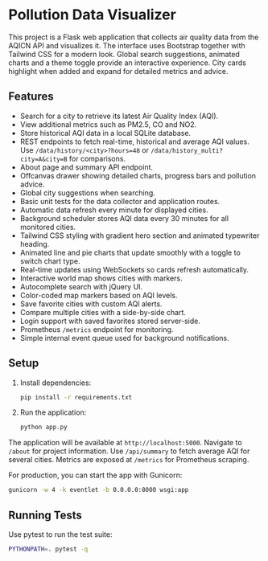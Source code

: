 # Pollution Data Visualizer

This project is a Flask web application that collects air quality data from the AQICN API and visualizes it.
The interface uses Bootstrap together with Tailwind CSS for a modern look. Global search suggestions, animated charts and a theme toggle provide an interactive experience. City cards highlight when added and expand for detailed metrics and advice.

## Features
- Search for a city to retrieve its latest Air Quality Index (AQI).
- View additional metrics such as PM2.5, CO and NO2.
- Store historical AQI data in a local SQLite database.
- REST endpoints to fetch real-time, historical and average AQI values. Use `/data/history/<city>?hours=48` or `/data/history_multi?city=A&city=B` for comparisons.
- About page and summary API endpoint.
- Offcanvas drawer showing detailed charts, progress bars and pollution advice.
- Global city suggestions when searching.
- Basic unit tests for the data collector and application routes.
- Automatic data refresh every minute for displayed cities.
- Background scheduler stores AQI data every 30 minutes for all monitored cities.
- Tailwind CSS styling with gradient hero section and animated typewriter heading.
- Animated line and pie charts that update smoothly with a toggle to switch chart type.
- Real-time updates using WebSockets so cards refresh automatically.
- Interactive world map shows cities with markers.
- Autocomplete search with jQuery UI.
- Color-coded map markers based on AQI levels.
- Save favorite cities with custom AQI alerts.
- Compare multiple cities with a side-by-side chart.
- Login support with saved favorites stored server-side.
- Prometheus `/metrics` endpoint for monitoring.
- Simple internal event queue used for background notifications.

## Setup
1. Install dependencies:
   ```bash
   pip install -r requirements.txt
   ```
2. Run the application:
   ```bash
   python app.py
   ```
The application will be available at `http://localhost:5000`.
Navigate to `/about` for project information. Use `/api/summary` to fetch average AQI for several cities.
Metrics are exposed at `/metrics` for Prometheus scraping.

For production, you can start the app with Gunicorn:
```bash
gunicorn -w 4 -k eventlet -b 0.0.0.0:8000 wsgi:app
```

## Running Tests
Use pytest to run the test suite:
```bash
PYTHONPATH=. pytest -q
```

